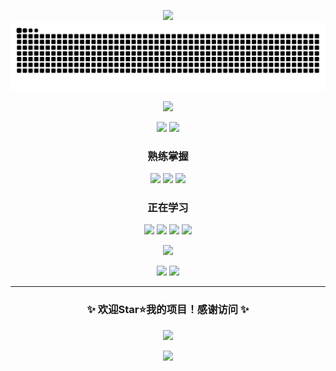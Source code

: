 <a name="top"></a>
<div align=center>
<img src="https://readme-typing-svg.herokuapp.com?font=Fira+Code&pause=1000&color=00F72F&center=true&vCenter=true&width=435&lines=Hello+World!;Welcome+to+my+GitHub!;Keep+Studying!"/>
<picture>
  <source media="(prefers-color-scheme: dark)" srcset="https://raw.githubusercontent.com/sunnyhmz7010/sunnyhmz7010/output/github-contribution-grid-snake-dark.svg">
  <source media="(prefers-color-scheme: light)" srcset="https://raw.githubusercontent.com/sunnyhmz7010/sunnyhmz7010/output/github-contribution-grid-snake.svg">
  <img src="https://raw.githubusercontent.com/sunnyhmz7010/sunnyhmz7010/output/github-contribution-grid-snake.svg">
</picture>
<br>

![](https://github-readme-stats.vercel.app/api?username=sunnyhmz7010&show=reviews,discussions_started,discussions_answered,prs_merged,prs_merged_percentage&show_icons=true&theme=ambient_gradient&locale=cn)

[![](https://img.shields.io/badge/博客-Sunny个人小记-blue?style=for-the-badge&logo=blogger)](https://sunnyhmz.top)
[![](https://img.shields.io/badge/B站-@好名字7010-red?style=for-the-badge&logo=bilibili)](https://space.bilibili.com/479435004)
### 熟练掌握
![](https://img.shields.io/badge/JavaScript-F7DF1E?style=for-the-badge&logo=javascript&logoColor=black)
![](https://img.shields.io/badge/HTML5-E34F26?style=for-the-badge&logo=html5&logoColor=white)
![](https://img.shields.io/badge/Python-3776AB?style=for-the-badge&logo=python&logoColor=white)
### 正在学习
![](https://img.shields.io/badge/React-61DAFB?style=for-the-badge&logo=react&logoColor=black)
![](https://img.shields.io/badge/React_Native-61DAFB?style=for-the-badge&logo=react&logoColor=black)
![](https://img.shields.io/badge/C-A8B9CC?style=for-the-badge&logo=c&logoColor=black)
![](https://img.shields.io/badge/C++-00599C?style=for-the-badge&logo=c%2B%2B&logoColor=white)

![](https://github.com/sunnyhmz7010/sunnyhmz7010/blob/457d270769d329af07d63f77874b64a1915c7c59/show.gif)

[![](https://img.shields.io/badge/邮箱-mail@sunnyhmz.top-green?style=flat&logo=gmail)](mailto:mail@sunnyhmz.top)
[![](https://img.shields.io/badge/GitHub-sunnyhmz7010-black?style=flat&logo=github)](https://github.com/sunnyhmz7010)

---
### ✨ 欢迎Star⭐我的项目！感谢访问 ✨
<img src="https://komarev.com/ghpvc/?username=sunnyhmz7010&color=blue&style=for-the-badge"/>

[![](https://img.shields.io/badge/🚀_回到顶部_🚀-↑-brightgreen?style=for-the-badge&logo=arrow-up)](#top)
</div>
